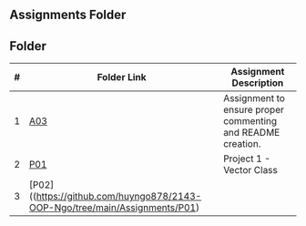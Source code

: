 ##  Assignments Folder
##  Folder

|   #   | Folder Link | Assignment Description |
| :---: | ----------- | ---------------------- |
|    1   |    [A03]( https://github.com/huyngo878/2143-OOP-Ngo/tree/main/Assignments/A04)        |          Assignment to ensure proper commenting and README creation.              |
|   2   |   [P01](https://github.com/huyngo878/2143-OOP-Ngo/tree/main/Assignments/P01)     | Project 1 - Vector Class                                                                |
|   3   |      [P02]((https://github.com/huyngo878/2143-OOP-Ngo/tree/main/Assignments/P01)     |                       |
